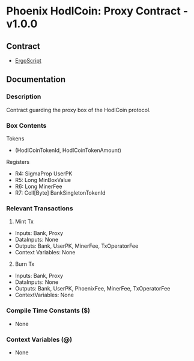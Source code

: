 # Phoenix HodlCoin: Proxy Contract - v1.0.0

## Contract
- [ErgoScript](ergoscript/phoenix_v1_hodlcoin_proxy.es)

## Documentation

### Description
Contract guarding the proxy box of the HodlCoin protocol.

### Box Contents
Tokens
- (HodlCoinTokenId, HodlCoinTokenAmount)

Registers
- R4: SigmaProp     UserPK
- R5: Long          MinBoxValue
- R6: Long          MinerFee
- R7: Coll[Byte]    BankSingletonTokenId

### Relevant Transactions
1. Mint Tx
- Inputs: Bank, Proxy
- DataInputs: None
- Outputs: Bank, UserPK, MinerFee, TxOperatorFee
- Context Variables: None
2. Burn Tx
- Inputs: Bank, Proxy
- DataInputs: None
- Outputs: Bank, UserPK, PhoenixFee, MinerFee, TxOperatorFee
- ContextVariables: None

### Compile Time Constants ($)
- None

### Context Variables (@)
- None
